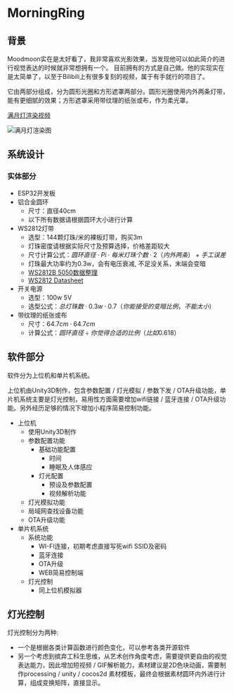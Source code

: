 # MorningRing

## 背景
Moodmoon实在是太好看了，我非常喜欢光影效果，当发现他可以如此简介的进行视觉表达的时候就非常想拥有一个。
目前拥有的方式是自己做。他的实现实在是太简单了，以至于Bilibili上有很多复刻的视频，属于有手就行的项目了。

它由两部分组成，分为圆形光圈和方形遮罩两部分。圆形光圈使用内外两条灯带，能有更细腻的效果；方形遮罩采用带纹理的纸张或布，作为柔光罩。

[满月灯渲染视频](https://www.bilibili.com/video/BV1z8411E7oL)

![满月灯渲染图](https://i.imgur.com/AWUCLpw.png)

## 系统设计

### 实体部分

- ESP32开发板
- 铝合金圆环
   - 尺寸：直径40cm
   - 以下所有数据请根据圆环大小进行计算
- WS2812灯带
   - 选型：144颗灯珠/米的裸板灯带，购买3m
   - 灯珠密度请根据实际尺寸及预算选择，价格差距较大
   - 尺寸计算公式：$圆环直径 \cdot Pi \cdot 每米灯珠个数 \cdot 2（内外两条）+ 手工误差$
   - 灯珠最大功率约为0.3w，会有电压衰减, 不足没关系，末端会变暗
   - [WS2812B 5050数据整理](https://blog.csdn.net/weixin_39591031/article/details/110437574)
   - [WS2812 Datasheet](https://cdn-shop.adafruit.com/datasheets/WS2812.pdf)
- 开关电源
   - 选型：100w 5V
   - 选型公式：$总灯珠数 \cdot 0.3w \cdot 0.7（你能接受的变暗比例，不能太小）$
- 带纹理的纸张或布
   - 尺寸：$64.7cm \cdot 64.7cm$
   - 计算公式：$圆环直径 \div 你觉得合适的比例（比如0.618）$

## 软件部分

软件分为上位机和单片机系统。

上位机由Unity3D制作，包含参数配置 / 灯光模拟 / 参数下发 / OTA升级功能，单片机系统主要是灯光控制，易用性方面需要增加wifi链接 / 蓝牙连接 / OTA升级功能。另外经历足够的情况下增加小程序简易控制功能。

- 上位机
   - 使用Unity3D制作
   - 参数配置功能
      - 基础功能配置
         - 时间
         - 睡眠及人体感应
      - 灯光配置
         - 预设及参数配置
         - 视频解析功能
   - 灯光模拟功能
   - 局域网查找设备功能
   - OTA升级功能
- 单片机系统
   - 系统功能
      - WI-FI连接，初期考虑直接写死wifi SSID及密码
      - 蓝牙连接
      - OTA升级
      - WEB简易控制端
   - 灯光控制
      - 同上位机模拟器

## 灯光控制

灯光控制分为两种:

 - 一个是根据各类计算函数进行颜色变化，可以参考各类开源软件
 - 另一个考虑到摈弃工科生思维，从艺术创作角度考虑，需要提供更自由的视觉表达能力，因此增加短视频 / GIF解析能力，素材建议是2D色块动画，需要制作processing / unity / cocos2d 素材模板，最终会根据素材圆环内外进行计算，组成变换矩阵，直接显示。

